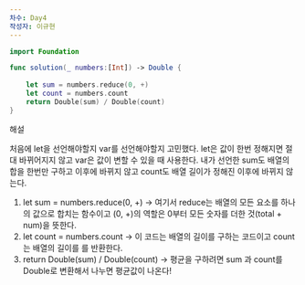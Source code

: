 ```yaml
---
차수: Day4
작성자: 이규현
---
```

```Swift
import Foundation

func solution(_ numbers:[Int]) -> Double {
    
    let sum = numbers.reduce(0, +)
    let count = numbers.count
    return Double(sum) / Double(count)
}
```

  

  

해설

처음에 let을 선언해야할지 var를 선언해야할지 고민했다. let은 값이 한번 정해지면 절대 바뀌어지지 않고 var은 값이 변할 수 있을 때 사용한다. 내가 선언한 sum도 배열의 합을 한번만 구하고 이후에 바뀌지 않고 count도 배열 길이가 정해진 이후에 바뀌지 않는다.

1. let sum = numbers.reduce(0, +) → 여기서 reduce는 배열의 모든 요소를 하나의 값으로 합치는 함수이고 (0, +)의 역할은 0부터 모든 숫자를 더한 것(total + num)을 뜻한다.
2. let count = numbers.count → 이 코드는 배열의 길이를 구하는 코드이고 count는 배열의 길이를 를 반환한다.
3. return Double(sum) / Double(count) → 평균을 구하려면 sum 과 count를 Double로 변환해서 나누면 평균값이 나온다!